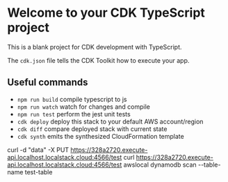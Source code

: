 # Welcome to your CDK TypeScript project

This is a blank project for CDK development with TypeScript.

The `cdk.json` file tells the CDK Toolkit how to execute your app.

## Useful commands

* `npm run build`   compile typescript to js
* `npm run watch`   watch for changes and compile
* `npm run test`    perform the jest unit tests
* `cdk deploy`      deploy this stack to your default AWS account/region
* `cdk diff`        compare deployed stack with current state
* `cdk synth`       emits the synthesized CloudFormation template


curl -d "data" -X PUT https://328a2720.execute-api.localhost.localstack.cloud:4566/test
curl https://328a2720.execute-api.localhost.localstack.cloud:4566/test
awslocal dynamodb scan --table-name test-table